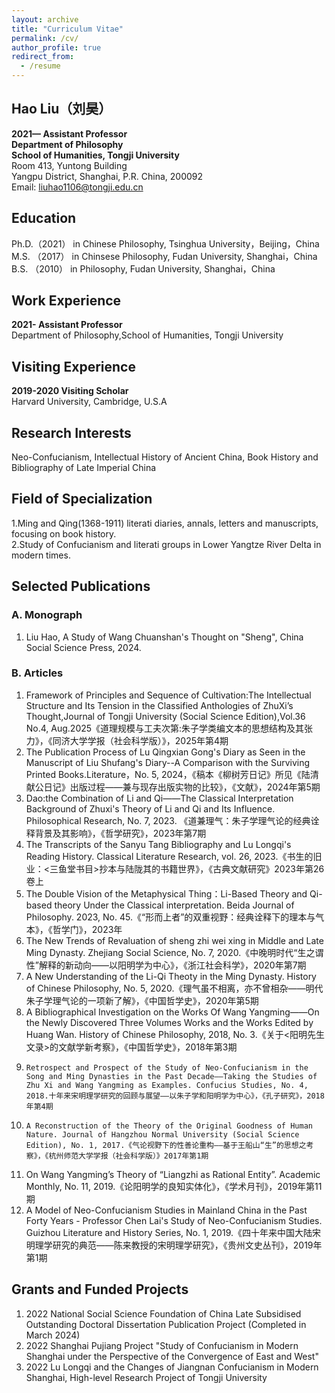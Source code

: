 ```yaml
---
layout: archive
title: "Curriculum Vitae"
permalink: /cv/
author_profile: true
redirect_from:
  - /resume
---
```


## Hao Liu（刘昊）

**2021—  Assistant Professor**  
**Department of Philosophy**  
**School of Humanities, Tongji University**  
Room 413, Yuntong Building  
Yangpu District, Shanghai, P.R. China, 200092   
Email: liuhao1106@tongji.edu.cn

## Education
Ph.D.（2021） in Chinese Philosophy,  Tsinghua University，Beijing，China  
M.S. （2017） in Chinsese Philosophy,  Fudan University, Shanghai，China  
B.S. （2010） in Philosophy, Fudan University, Shanghai，China 

## Work Experience
**2021- Assistant Professor**  
Department of Philosophy,School of Humanities, Tongji University

## Visiting Experience
**2019-2020 Visiting Scholar**  
Harvard University, Cambridge, U.S.A

## Research Interests
Neo-Confucianism, Intellectual History of Ancient China, Book History and Bibliography of Late Imperial China

## Field of Specialization
1.Ming and Qing(1368-1911) literati diaries, annals, letters and manuscripts, focusing on book history.   
2.Study of Confucianism and literati groups in Lower Yangtze River Delta in modern times.

## Selected Publications
### A.	Monograph
1. Liu Hao, A Study of Wang Chuanshan's Thought on "Sheng", China Social Science Press, 2024.
  
### B.	Articles
1. Framework of Principles and Sequence of Cultivation:The Intellectual Structure and Its Tension in the Classified Anthologies of ZhuXi’s Thought,Journal of Tongji University (Social Science Edition),Vol.36 No.4, Aug.2025《道理规模与工夫次第:朱子学类编文本的思想结构及其张力》，《同济大学学报（社会科学版）》，2025年第4期
2. The Publication Process of Lu Qingxian Gong's Diary as Seen in the Manuscript of Liu Shufang's Diary--A Comparison with the Surviving Printed Books.Literature，No. 5, 2024，《稿本《柳树芳日记》所见《陆清献公日记》出版过程——兼与现存出版实物的比较》，《文献》，2024年第5期
4. 	Dao:the Combination of Li and Qi——The Classical Interpretation Background of Zhuxi's Theory of Li and Qi and Its Influence. Philosophical Research, No. 7, 2023. 《道兼理气：朱子学理气论的经典诠释背景及其影响》，《哲学研究》，2023年第7期
5. 	The Transcripts of the Sanyu Tang Bibliography and Lu Longqi's Reading History. Classical Literature Research, vol. 26, 2023.《书生的旧业：<三鱼堂书目>抄本与陆陇其的书籍世界》，《古典文献研究》2023年第26卷上
6. The Double Vision of the Metaphysical Thing：Li-Based Theory and Qi-based theory Under the Classical interpretation. Beida Journal of Philosophy. 2023, No. 45.《“形而上者”的双重视野：经典诠释下的理本与气本》，《哲学门》，2023年
7. The New Trends of Revaluation of sheng zhi wei xing in Middle and Late Ming Dynasty. Zhejiang Social Science, No. 7, 2020.《中晚明时代“生之谓性”解释的新动向——以阳明学为中心》，《浙江社会科学》，2020年第7期
8. A New Understanding of the Li-Qi Theoty in the Ming Dynasty. History of Chinese Philosophy, No. 5, 2020.《理气虽不相离，亦不曾相杂——明代朱子学理气论的一项新了解》，《中国哲学史》，2020年第5期
9. A Bibliographical Investigation on the Works Of Wang Yangming——On the Newly Discovered Three Volumes Works and the Works Edited by Huang Wan. History of Chinese Philosophy, 2018, No. 3.《关于<阳明先生文录>的文献学新考察》，《中国哲学史》，2018年第3期
10. 	Retrospect and Prospect of the Study of Neo-Confucianism in the Song and Ming Dynasties in the Past Decade——Taking the Studies of Zhu Xi and Wang Yangming as Examples. Confucius Studies, No. 4, 2018.十年来宋明理学研究的回顾与展望——以朱子学和阳明学为中心》，《孔子研究》，2018年第4期
11. 	A Reconstruction of the Theory of the Original Goodness of Human Nature. Journal of Hangzhou Normal University (Social Science Edition), No. 1, 2017.《气论视野下的性善论重构——基于王船山“生”的思想之考察》，《杭州师范大学学报（社会科学版）》2017年第1期
12. On Wang Yangming’s Theory of “Liangzhi as Rational Entity”. Academic Monthly, No. 11, 2019.《论阳明学的良知实体化》，《学术月刊》，2019年第11期
13. A Model of Neo-Confucianism Studies in Mainland China in the Past Forty Years - Professor Chen Lai's Study of Neo-Confucianism Studies. Guizhou Literature and History Series, No. 1, 2019.《四十年来中国大陆宋明理学研究的典范——陈来教授的宋明理学研究》，《贵州文史丛刊》，2019年第1期

## Grants and Funded Projects
1.	2022 National Social Science Foundation of China Late Subsidised Outstanding Doctoral Dissertation Publication Project (Completed in March 2024)
2.	2022 Shanghai Pujiang Project "Study of Confucianism in Modern Shanghai under the Perspective of the Convergence of East and West"
3.	2022 Lu Longqi and the Changes of Jiangnan Confucianism in Modern Shanghai, High-level Research Project of Tongji University

